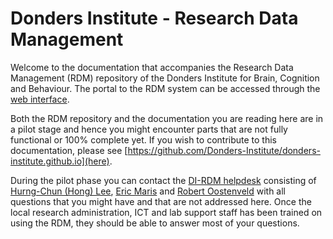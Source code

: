 # Donders Institute - Research Data Management

Welcome to the documentation that accompanies the Research Data Management (RDM) repository of the Donders Institute for Brain, Cognition and Behaviour. The portal to the RDM system can be accessed  through the [web interface](https://data.donders.ru.nl).

Both the RDM repository and the documentation you are reading here are in a pilot stage and hence you might encounter parts that are not fully functional or 100% complete yet. If you wish to contribute to this documentation, please see [https://github.com/Donders-Institute/donders-institute.github.io](here).

During the pilot phase you can contact the [DI-RDM helpdesk](mailto:helpdesk@fcdonders.ru.nl) consisting of [Hurng-Chun (Hong) Lee](mailto:h.lee@donders.ru.nl), [Eric Maris](mailto:e.maris@donders.ru.nl) and [Robert Oostenveld](mailto:robert.oostenveld@donders.ru.nl) with all questions that you might have and that are not addressed here. Once the local research administration, ICT and lab support staff has been trained on using the RDM, they should be able to answer most of your questions.
